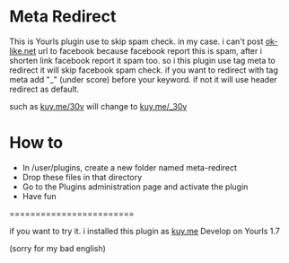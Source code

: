 Meta Redirect
====================

This is Yourls plugin use to skip spam check.
in my case. i can't post [ok-like.net](https://ok-like.net) url to facebook because facebook report this is spam, after i shorten link facebook report it spam too. so i this plugin use tag meta to redirect it will skip facebook spam check. if you want to redirect with tag meta add "_" (under score) before your keyword. if not it will use header redirect as default.

such as [kuy.me/30v](http://kuy.me/30v) will change to [kuy.me/_30v](http://kuy.me/30v)

How to
===================
* In /user/plugins, create a new folder named meta-redirect
* Drop these files in that directory
* Go to the Plugins administration page and activate the plugin
* Have fun

========================

if you want to try it. i installed this plugin as [kuy.me](https://kuy.me)
Develop on Yourls 1.7

(sorry for my bad english)
